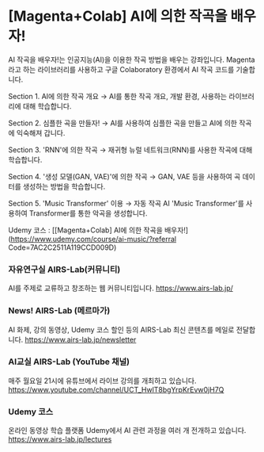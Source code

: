 # [Magenta+Colab] AI에 의한 작곡을 배우자!
AI 작곡을 배우자!는 인공지능(AI)을 이용한 작곡 방법을 배우는 강좌입니다.
Magenta라고 하는 라이브러리를 사용하고 구글 Colaboratory 환경에서 AI 작곡 코드를 기술합니다.

Section 1. AI에 의한 작곡 개요
→ AI를 통한 작곡 개요, 개발 환경, 사용하는 라이브러리에 대해 학습합니다.

Section 2. 심플한 곡을 만들자!
→ AI를 사용하여 심플한 곡을 만들고 AI에 의한 작곡에 익숙해져 갑니다.

Section 3. 'RNN'에 의한 작곡
→ 재귀형 뉴럴 네트워크(RNN)를 사용한 작곡에 대해 학습합니다.

Section 4. '생성 모델(GAN, VAE)'에 의한 작곡
→ GAN, VAE 등을 사용하여 곡 데이터를 생성하는 방법을 학습합니다.

Section 5. 'Music Transformer' 이용
→ 자동 작곡 AI 'Music Transformer'를 사용하여 Transformer를 통한 악곡을 생성합니다.

Udemy 코스 : [[Magenta+Colab] AI에 의한 작곡을 배우자!](https://www.udemy.com/course/ai-music/?referral Code=7AC2C2511A119CCD009D)

### 자유연구실 AIRS-Lab(커뮤니티)
AI를 주제로 교류하고 창조하는 웹 커뮤니티입니다.
https://www.airs-lab.jp/

### News! AIRS-Lab (메르마가)
AI 화제, 강의 동영상, Udemy 코스 할인 등의 AIRS-Lab 최신 콘텐츠를 메일로 전달합니다.
https://www.airs-lab.jp/newsletter

### AI교실 AIRS-Lab (YouTube 채널)
매주 월요일 21시에 유튜브에서 라이브 강의를 개최하고 있습니다.
https://www.youtube.com/channel/UCT_HwlT8bgYrpKrEvw0jH7Q

### Udemy 코스
온라인 동영상 학습 플랫폼 Udemy에서 AI 관련 과정을 여러 개 전개하고 있습니다.
https://www.airs-lab.jp/lectures

